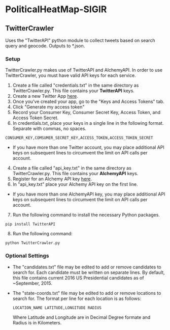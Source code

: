 # PoliticalHeatMap-SIGIR
## TwitterCrawler
Uses the "TwitterAPI" python module to collect tweets based on search query and geocode. Outputs to *.json.

### Setup
TwitterCrawler.py makes use of TwitterAPI and AlchemyAPI. In order to use TwitterCrawler, you must have valid API keys for each service.

1. Create a file called "credentials.txt" in the same directory as TwitterCrawler.py. This file contains your <b>TwitterAPI</b> keys.
2. Create a new Twitter App [here](https://apps.twitter.com/app/new).
  1. Once you've created your app, go to the "Keys and Access Tokens" tab.
  2. Click "Generate my access token"
  3. Record your Consumer Key, Consumer Secret Key, Access Token, and Access Token Secret.
3. In credentials.txt, place your keys in a single line in the following format. Separate with commas, no spaces.

  ```
  CONSUMER_KEY,COMSUMER_SECRET_KEY,ACCESS_TOKEN,ACCESS_TOKEN_SECRET
  ```
  * If you have more than one Twitter account, you may place additional API keys on subsequent lines to circumvent the limit on API calls per account.
4. Create a file called "api_key.txt" in the same directory as TwitterCrawler.py. This file contains your <b>AlchemyAPI</b> keys.
5. Register for an Alchemy API key [here](http://www.alchemyapi.com/api/register.html).
6. In "api_key.txt" place your Alchemy API key on the first line.
  * If you have more than one AlchemyAPI key, you may place additional API keys on subsequent lines to circumvent the limit on API calls per account.
7. Run the following command to install the necessary Python packages. 

  ```pip install TwitterAPI```

8. Run the following command: 

  ```python TwitterCrawler.py```

### Optional Settings
* The "candidates.txt" file may be edited to add or remove candidates to search for. Each candidate must be written on separate lines. By default, this file contains current 2016 US Presidential candidates as of ~September, 2015.
* The "state-coords.txt" file may be edited to add or remove locations to search for. The format per line for each location is as follows:

  ```
  LOCATION_NAME LATITUDE,LONGITUDE RADIUS
  ```
  Where Latitude and Longitude are in Decimal Degree formate and Radius is in Kilometers.
